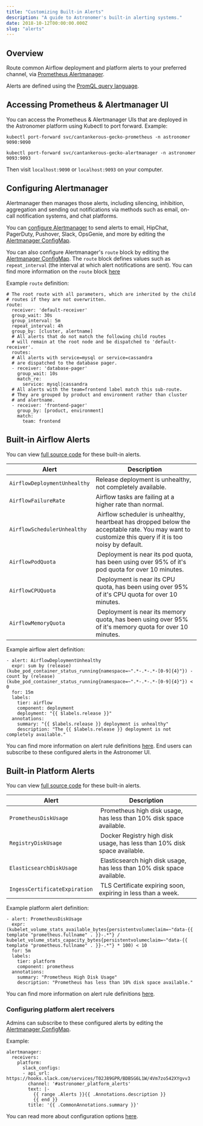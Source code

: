 ```yaml
---
title: "Customizing Built-in Alerts"
description: "A guide to Astronomer's built-in alerting systems."
date: 2018-10-12T00:00:00.000Z
slug: "alerts"
---
```


## Overview

Route common Airflow deployment and platform alerts to your preferred channel, via [Prometheus Alertmanager](https://prometheus.io/docs/alerting/alertmanager).

Alerts are defined using the [PromQL query language](https://prometheus.io/docs/prometheus/latest/querying/basics/).

## Accessing Prometheus & Alertmanager UI

You can access the Prometheus & Alertmanager UIs that are deployed in the Astronomer platform using Kubectl to port forward. Example:

```
kubectl port-forward svc/cantankerous-gecko-prometheus -n astronomer 9090:9090
```
```
kubectl port-forward svc/cantankerous-gecko-alertmanager -n astronomer 9093:9093
```

Then visit `localhost:9090` or `localhost:9093` on your computer.

## Configuring Alertmanager

Alertmanager then manages those alerts, including silencing, inhibition, aggregation and sending out notifications via methods such as email, on-call notification systems, and chat platforms.

You can [configure Alertmanager](https://prometheus.io/docs/alerting/configuration/) to send alerts to email, HipChat, PagerDuty, Pushover, Slack, OpsGenie, and more by editing the [Alertmanager ConfigMap](https://github.com/astronomer/helm.astronomer.io/blob/master/charts/alertmanager/templates/alertmanager-configmap.yaml). 

You can also configure Alertmanager's `route` block by editing the [Alertmanager ConfigMap](https://github.com/astronomer/helm.astronomer.io/blob/master/charts/alertmanager/templates/alertmanager-configmap.yaml). The `route` block defines values such as `repeat_interval` (the interval at which alert notifications are sent). You can find more information on the `route` block [here](https://prometheus.io/docs/alerting/configuration/#route)

Example `route` definition:
```
# The root route with all parameters, which are inherited by the child
# routes if they are not overwritten.
route:
  receiver: 'default-receiver'
  group_wait: 30s
  group_interval: 5m
  repeat_interval: 4h
  group_by: [cluster, alertname]
  # All alerts that do not match the following child routes
  # will remain at the root node and be dispatched to 'default-receiver'.
  routes:
  # All alerts with service=mysql or service=cassandra
  # are dispatched to the database pager.
  - receiver: 'database-pager'
    group_wait: 10s
    match_re:
      service: mysql|cassandra
  # All alerts with the team=frontend label match this sub-route.
  # They are grouped by product and environment rather than cluster
  # and alertname.
  - receiver: 'frontend-pager'
    group_by: [product, environment]
    match:
      team: frontend
```

## Built-in Airflow Alerts

You can view [full source code](https://github.com/astronomer/helm.astronomer.io/blob/master/charts/prometheus/values.yaml) for these built-in alerts.

| Alert | Description |
| ------------- | ------------- |
| `AirflowDeploymentUnhealthy` | Release deployment is unhealthy, not completely available. |
| `AirflowFailureRate` | Airflow tasks are failing at a higher rate than normal. |
| `AirflowSchedulerUnhealthy` | Airflow scheduler is unhealthy, heartbeat has dropped below the acceptable rate. You may want to customize this query if it is too noisy by default. |
| `AirflowPodQuota` | Deployment is near its pod quota, has been using over 95% of it's pod quota for over 10 minutes. |
| `AirflowCPUQuota` | Deployment is near its CPU quota, has been using over 95% of it's CPU quota for over 10 minutes. |
| `AirflowMemoryQuota` | Deployment is near its memory quota, has been using over 95% of it's memory quota for over 10 minutes. |

Example airflow alert definition:
```
- alert: AirflowDeploymentUnhealthy
  expr: sum by (release) (kube_pod_container_status_running{namespace=~".*-.*-.*-[0-9]{4}"}) - count by (release) (kube_pod_container_status_running{namespace=~".*-.*-.*-[0-9]{4}"}) < 0
  for: 15m 
  labels:
    tier: airflow
    component: deployment
    deployment: "{{ $labels.release }}"
  annotations:
    summary: "{{ $labels.release }} deployment is unhealthy"
    description: "The {{ $labels.release }} deployment is not completely available."
```

You can find more information on alert rule definitions [here](https://prometheus.io/docs/prometheus/latest/configuration/alerting_rules/). End users can subscribe to these configured alerts in the Astronomer UI. 

## Built-in Platform Alerts

You can view [full source code](https://github.com/astronomer/helm.astronomer.io/blob/master/charts/prometheus/templates/prometheus-alerts-configmap.yaml) for these built-in alerts.

| Alert | Description |
| ------------- | ------------- |
| `PrometheusDiskUsage` | Prometheus high disk usage, has less than 10% disk space available. |
| `RegistryDiskUsage` | Docker Registry high disk usage, has less than 10% disk space available. |
| `ElasticsearchDiskUsage` | Elasticsearch high disk usage, has less than 10% disk space available. |
| `IngessCertificateExpiration` | TLS Certificate expiring soon, expiring in less than a week. |

Example platform alert definition:
```
- alert: PrometheusDiskUsage
  expr: (kubelet_volume_stats_available_bytes{persistentvolumeclaim=~"data-{{ template "prometheus.fullname" . }}-.*"} / kubelet_volume_stats_capacity_bytes{persistentvolumeclaim=~"data-{{ template "prometheus.fullname" . }}-.*"} * 100) < 10
  for: 5m
  labels:
    tier: platform
    component: prometheus
  annotations:
    summary: "Prometheus High Disk Usage"
    description: "Prometheus has less than 10% disk space available."

```

You can find more information on alert rule definitions [here](https://prometheus.io/docs/prometheus/latest/configuration/alerting_rules/).

### Configuring platform alert receivers

Admins can subscribe to these configured alerts by editing the [Alertmanager ConfigMap](https://github.com/astronomer/helm.astronomer.io/blob/master/charts/alertmanager/templates/alertmanager-configmap.yaml).

Example:

```
alertmanager:
  receivers:
    platform:
      slack_configs:
      - api_url: https://hooks.slack.com/services/T02J89GPR/BDBSG6L1W/4Vm7zo542XYgvv3
        channel: '#astronomer_platform_alerts'
        text: |-
          {{ range .Alerts }}{{ .Annotations.description }}
          {{ end }}
        title: '{{ .CommonAnnotations.summary }}'
```

You can read more about configuration options [here](https://prometheus.io/docs/alerting/configuration/).
